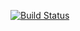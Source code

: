 [![Build Status](https://travis-ci.org/sergeyborov8/lab08.svg?branch=master)](https://travis-ci.org/sergeyborov8/lab08)
